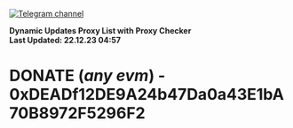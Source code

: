 [![Telegram channel](https://img.shields.io/endpoint?url=https://runkit.io/damiankrawczyk/telegram-badge/branches/master?url=https://t.me/n4z4v0d)](https://t.me/n4z4v0d) 

**Dynamic Updates Proxy List with Proxy Checker**  
**Last Updated: 22.12.23 04:57**

# DONATE (_any evm_) - 0xDEADf12DE9A24b47Da0a43E1bA70B8972F5296F2
